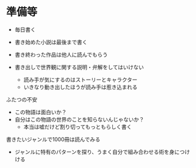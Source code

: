 # 準備等

- 毎日書く
- 書き始めた小説は最後まで書く
- 書き終わった作品は他人に読んでもらう

- 書き出しで世界観に関する説明・弁解をしてはいけない
  - 読み手が気にするのはストーリーとキャラクター
  - いきなり動き出したほうが読み手は惹き込まれる

ふたつの不安
- この物語は面白いか？
- 自分はこの物語の世界のことを知らないんじゃないか？
  - 本当は嘘だけど割り切ってもっともらしく書く

書きたいジャンルで1000冊は読んでみる
  - ジャンルに特有のパターンを探り、うまく自分で組み合わせる術を身につけける

